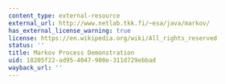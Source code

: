 ```yaml
---
content_type: external-resource
external_url: http://www.netlab.tkk.fi/~esa/java/markov/
has_external_license_warning: true
license: https://en.wikipedia.org/wiki/All_rights_reserved
status: ''
title: Markov Process Demonstration
uid: 18205f22-ad95-4047-900e-311d729ebbad
wayback_url: ''
---
```

